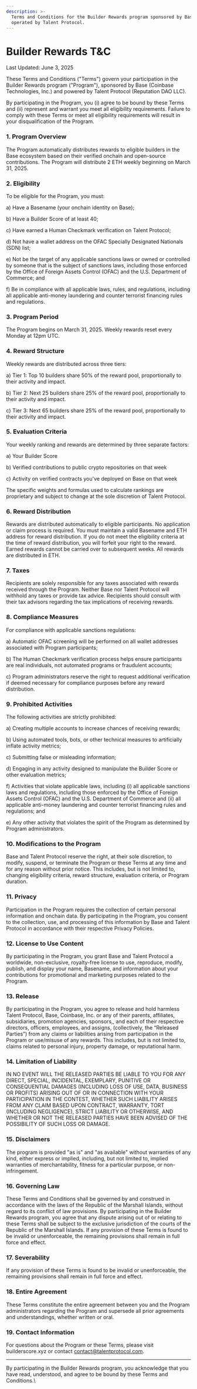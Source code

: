 ```yaml
---
description: >-
  Terms and Conditions for the Builder Rewards program sponsored by Base, and
  operated by Talent Protocol.
---
```


# Builder Rewards T\&C

Last Updated: June 3, 2025



These Terms and Conditions ("Terms") govern your participation in the Builder Rewards program ("Program"), sponsored by Base (Coinbase Technologies, Inc.) and powered by Talent Protocol (Reputation DAO LLC).

By participating in the Program, you (i) agree to be bound by these Terms and (ii) represent and warrant you meet all eligibility requirements. Failure to comply with these Terms or meet all eligibility requirements will result in your disqualification of the Program.

### 1. Program Overview

The Program automatically distributes rewards to eligible builders in the Base ecosystem based on their verified onchain and open-source contributions. The Program will distribute 2 ETH weekly beginning on March 31, 2025.

### 2. Eligibility

To be eligible for the Program, you must:

a) Have a Basename (your onchain identity on Base);

b) Have a Builder Score of at least 40;

c) Have earned a Human Checkmark verification on Talent Protocol;

d) Not have a wallet address on the OFAC Specially Designated Nationals (SDN) list;

e) Not be the target of any applicable sanctions laws or owned or controlled by someone that is the subject of sanctions laws, including those  enforced by the Office of Foreign Assets Control (OFAC) and the U.S. Department of Commerce; and

f) Be in compliance with all applicable laws, rules, and regulations, including all applicable anti-money laundering and counter terrorist financing rules and regulations.

### 3. Program Period

The Program begins on March 31, 2025. Weekly rewards reset every Monday at 12pm UTC.

### 4. Reward Structure

Weekly rewards are distributed across three tiers:

a) Tier 1: Top 10 builders share 50% of the reward pool, proportionally to their activity and impact.

b) Tier 2: Next 25 builders share 25% of the reward pool, proportionally to their activity and impact.

c) Tier 3: Next 65 builders share 25% of the reward pool, proportionally to their activity and impact.

### 5. Evaluation Criteria

Your weekly ranking and rewards are determined by three separate factors:

a) Your Builder Score

b) Verified contributions to public crypto repositories on that week

c) Activity on verified contracts you've deployed on Base on that week

The specific weights and formulas used to calculate rankings are proprietary and subject to change at the sole discretion of Talent Protocol.

### 6. Reward Distribution

Rewards are distributed automatically to eligible participants. No application or claim process is required. You must maintain a valid Basename and ETH address for reward distribution. If you do not meet the eligibility criteria at the time of reward distribution, you will forfeit your right to the reward. Earned rewards cannot be carried over to subsequent weeks. All rewards are distributed in ETH.

### 7. Taxes

Recipients are solely responsible for any taxes associated with rewards received through the Program. Neither Base nor Talent Protocol will withhold any taxes or provide tax advice. Recipients should consult with their tax advisors regarding the tax implications of receiving rewards.

### 8. Compliance Measures

For compliance with applicable sanctions regulations:

a) Automatic OFAC screening will be performed on all wallet addresses associated with Program participants;

b) The Human Checkmark verification process helps ensure participants are real individuals, not automated programs or fraudulent accounts;

c) Program administrators reserve the right to request additional verification if deemed necessary for compliance purposes before any reward distribution.

### 9. Prohibited Activities

The following activities are strictly prohibited:

a) Creating multiple accounts to increase chances of receiving rewards;

b) Using automated tools, bots, or other technical measures to artificially inflate activity metrics;

c) Submitting false or misleading information;

d) Engaging in any activity designed to manipulate the Builder Score or other evaluation metrics;

f) Activities that violate applicable laws, including (i) all applicable sanctions laws and regulations, including those enforced by the Office of Foreign Assets Control (OFAC) and the U.S. Department of Commerce and (ii) all applicable anti-money laundering and counter terrorist financing rules and regulations; and

e) Any other activity that violates the spirit of the Program as determined by Program administrators.

### 10. Modifications to the Program

Base and Talent Protocol reserve the right, at their sole discretion, to modify, suspend, or terminate the Program or these Terms at any time and for any reason without prior notice. This includes, but is not limited to, changing eligibility criteria, reward structure, evaluation criteria, or Program duration.

### 11. Privacy

Participation in the Program requires the collection of certain personal information and onchain data. By participating in the Program, you consent to the collection, use, and processing of this information by Base and Talent Protocol in accordance with their respective Privacy Policies.

### 12. License to Use Content

By participating in the Program, you grant Base and Talent Protocol a worldwide, non-exclusive, royalty-free license to use, reproduce, modify, publish, and display your name, Basename, and information about your contributions for promotional and marketing purposes related to the Program.

### 13. Release

By participating in the Program, you agree to release and hold harmless Talent Protocol, Base, Coinbase, Inc. or any of their parents, affiliates, subsidiaries, promotion agencies, sponsors,, and each of their respective directors, officers, employees, and assigns, (collectively, the “Released Parties”) from any claims or liabilities arising from participation in the Program or use/misuse of any rewards. This includes, but is not limited to, claims related to personal injury, property damage, or reputational harm.&#x20;

### 14. Limitation of Liability

IN NO EVENT WILL THE RELEASED PARTIES BE LIABLE TO YOU FOR ANY DIRECT, SPECIAL, INCIDENTAL, EXEMPLARY, PUNITIVE OR CONSEQUENTIAL DAMAGES (INCLUDING LOSS OF USE, DATA, BUSINESS OR PROFITS) ARISING OUT OF OR IN CONNECTION WITH YOUR PARTICIPATION IN THE CONTEST, WHETHER SUCH LIABILITY ARISES FROM ANY CLAIM BASED UPON CONTRACT, WARRANTY, TORT (INCLUDING NEGLIGENCE), STRICT LIABILITY OR OTHERWISE, AND WHETHER OR NOT THE RELEASED PARTIES HAVE BEEN ADVISED OF THE POSSIBILITY OF SUCH LOSS OR DAMAGE.

### 15. Disclaimers

The program is provided "as is" and "as available" without warranties of any kind, either express or implied, including, but not limited to, implied warranties of merchantability, fitness for a particular purpose, or non-infringement.

### 16. Governing Law

These Terms and Conditions shall be governed by and construed in accordance with the laws of the Republic of the Marshall Islands, without regard to its conflict of law provisions. By participating in the Builder Rewards program, you agree that any dispute arising out of or relating to these Terms shall be subject to the exclusive jurisdiction of the courts of the Republic of the Marshall Islands. If any provision of these Terms is found to be invalid or unenforceable, the remaining provisions shall remain in full force and effect.

### 17. Severability

If any provision of these Terms is found to be invalid or unenforceable, the remaining provisions shall remain in full force and effect.

### 18. Entire Agreement

These Terms constitute the entire agreement between you and the Program administrators regarding the Program and supersede all prior agreements and understandings, whether written or oral.

### 19. Contact Information

For questions about the Program or these Terms, please visit builderscore.xyz or contact contact@talentprotocol.com.

***

By participating in the Builder Rewards program, you acknowledge that you have read, understood, and agree to be bound by these Terms and Conditions.\
